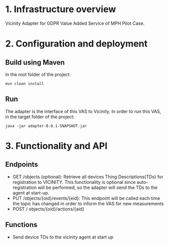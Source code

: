 # 1. Infrastructure overview
Vicinity Adapter for GDPR Value Added Service of MPH Pilot Case.

# 2. Configuration and deployment
## Build using Maven

In the root folder of the project:

`mvn clean install`

## Run
The adapter is the interface of this VAS to Vicinity. In order to run this VAS, in the target folder of the project:

`java -jar adapter-0.0.1-SNAPSHOT.jar`

# 3. Functionality and API

## Endpoints
* GET /objects (optional): Retrieve all devices Thing Descriptions(TDs) for registration to VICINITY. This functionality is optional since auto-registration will be performed, so the adapter will send the TDs to the agent at start-up.
* PUT /objects/{oid}/events/{eid}: This endpoint will be called each time the topic has changed in order to inform the VAS for new measurements
* POST / objects/{oid}/actions/{aid}

## Functions
*	Send device TDs to the vicinity agent at start up
